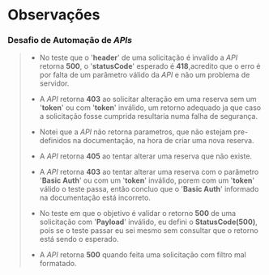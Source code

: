 # Observações
### Desafio de Automação de *APIs*


>- No teste que o '**header**' de uma solicitação é invalido a *API* retorna **500**, o '**statusCode**' esperado é **418**,acredito 
que o erro é por falta de um parâmetro válido da *API* e não um problema de servidor. 
>
>- A *API* retorna **403** ao solicitar alteração em uma reserva sem um '**token**' ou com '**token**' inválido, um retorno adequado
ja que caso a solicitação fosse cumprida resultaria numa falha de segurança.
>
>- Notei que a *API* não retorna parametros, que não estejam pre-definidos na documentação, na hora de criar uma 
nova reserva.
>
>- A *API* retorna **405** ao tentar alterar uma reserva que não existe.
>
>- A *API* retorna **403** ao tentar alterar uma reserva com o parâmetro '**Basic Auth**' ou com um '**token**' inválido, porem 
com um '**token**' válido o teste passa, então concluo que o '**Basic Auth**' informado na documentação está incorreto.
>
>- No teste em que o objetivo é validar o retorno **500** de uma solicitação com '**Payload**' inválido, eu defini o 
**StatusCode(500)**, pois se o teste passar eu sei mesmo sem consultar que o retorno está sendo o esperado.
>
>- A *API* retorna **500** quando feita uma solicitação com filtro mal formatado.